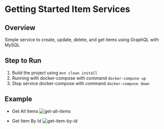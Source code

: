 # Getting Started Item Services

## Overview
Simple service to create, update, delete, and get items using GraphQL with MySQL

## Step to Run
1. Build the project using
   `mvn clean install`
2. Running with docker-compose with command
    `docker-compose up`
3. Stop service docker-compose with command
    `docker-compose down`

## Example
- Get All Items
![get-all-items](https://github.com/fahmikudo/item-services-graphql/assets/20161826/877779c3-4dd1-4c1f-a3d4-4440a70eed86)

- Get Item By Id
![get-item-by-id](https://github.com/fahmikudo/item-services-graphql/assets/20161826/92d0dd9e-1890-432c-92ab-5adb42569205)


